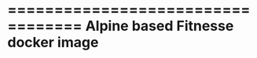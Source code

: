 ==================================
Alpine based Fitnesse docker image
==================================
